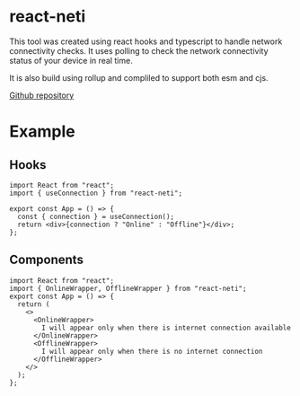 # react-neti

This tool was created using react hooks and typescript to handle network connectivity checks.
It uses polling to check the network connectivity status of your device in real time.

It is also build using rollup and compliled to support both esm and cjs.

[Github repository](https://github.com/Humed-Muhammad/react-net)

# Example

## Hooks

```tsx
import React from "react";
import { useConnection } from "react-neti";

export const App = () => {
  const { connection } = useConnection();
  return <div>{connection ? "Online" : "Offline"}</div>;
};
```

## Components

```tsx
import React from "react";
import { OnlineWrapper, OfflineWrapper } from "react-neti";
export const App = () => {
  return (
    <>
      <OnlineWrapper>
        I will appear only when there is internet connection available
      </OnlineWrapper>
      <OfflineWrapper>
        I will appear only when there is no internet connection
      </OfflineWrapper>
    </>
  );
};
```
